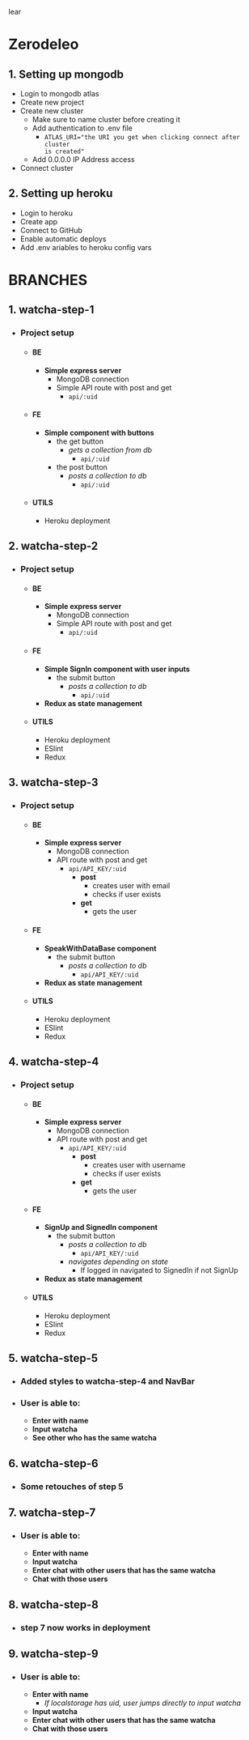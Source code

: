 lear
# Zerodeleo

## 1. Setting up mongodb
- Login to mongodb atlas
- Create new project
- Create new cluster
    - Make sure to name cluster before creating it
    - Add authentication to .env file
        - <code>ATLAS_URI="the URI you get when clicking connect after cluster is created"</code>
    - Add 0.0.0.0 IP Address access 
- Connect cluster    
## 2. Setting up heroku
- Login to heroku
- Create app
- Connect to GitHub
- Enable automatic deploys
- Add .env ariables to heroku config vars

# BRANCHES
## 1. watcha-step-1
- ### Project setup
    - #### BE
        - **Simple express server**
            - MongoDB connection
            - Simple API route with post and get
                - <code>api/:uid</code>
    - #### FE
        - **Simple component with buttons**
            - the get button
                - *gets a collection from db*
                    - <code>api/:uid</code>
            - the post button
                - *posts a collection to db*
                    - <code>api/:uid</code>
    - #### UTILS
        - Heroku deployment              
## 2. watcha-step-2
- ### Project setup
    - #### BE
        - **Simple express server**
            - MongoDB connection
            - Simple API route with post and get
                - <code>api/:uid</code>
    - #### FE
        - **Simple SignIn component with user inputs**
            - the submit button
                - *posts a collection to db*
                    - <code>api/:uid</code>
        - **Redux as state management**            
    - #### UTILS
        - Heroku deployment     
        - ESlint         
        - Redux
## 3. watcha-step-3
- ### Project setup
    - #### BE
        - **Simple express server**
            - MongoDB connection
            - API route with post and get
                - <code>api/API_KEY/:uid</code>
                    - **post**
                        - creates user with email
                        - checks if user exists
                    - **get**
                        - gets the user    
    - #### FE
        - **SpeakWithDataBase component**
            - the submit button
                - *posts a collection to db*
                    - <code>api/API_KEY/:uid</code>
        - **Redux as state management**            
    - #### UTILS
        - Heroku deployment     
        - ESlint  
        - Redux       
## 4. watcha-step-4
- ### Project setup
    - #### BE
        - **Simple express server**
            - MongoDB connection
            - API route with post and get
                - <code>api/API_KEY/:uid</code>
                    - **post**
                        - creates user with username
                        - checks if user exists
                    - **get**
                        - gets the user    
    - #### FE
        - **SignUp and SignedIn component**
            - the submit button
                - *posts a collection to db*
                    - <code>api/API_KEY/:uid</code>
                - *navigates depending on state*
                    - If logged in navigated to SignedIn if not SignUp    
        - **Redux as state management**            
    - #### UTILS
        - Heroku deployment     
        - ESlint         
        - Redux
## 5. watcha-step-5
- ### Added styles to watcha-step-4 and NavBar
- ### User is able to:
    - **Enter with name**
    - **Input watcha**
    - **See other who has the same watcha**
## 6. watcha-step-6
- ### Some retouches of step 5
## 7. watcha-step-7
- ### User is able to:
    - **Enter with name**
    - **Input watcha**
    - **Enter chat with other users that has the same watcha**
    - **Chat with those users**
## 8. watcha-step-8
- ### step 7 now works in deployment
## 9. watcha-step-9
- ### User is able to:
    - **Enter with name**
        - *If localstorage has uid, user jumps directly to input watcha*
    - **Input watcha**
    - **Enter chat with other users that has the same watcha**
    - **Chat with those users**